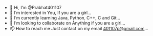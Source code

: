- 👋 Hi, I’m @Prabhat401107
- 👀 I’m interested in You, If you are a girl...
- 🌱 I’m currently learning Java, Python, C++, C and Git...
- 💞️ I’m looking to collaborate on Anything if you are a girl...
- 📫 How to reach me Just contact on my email 401107p@gmail.com...

<!---
Prabhat401107/Prabhat401107 is a ✨ special ✨ repository because its `README.md` (this file) appears on your GitHub profile.
You can click the Preview link to take a look at your changes.
--->
